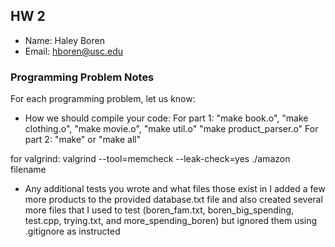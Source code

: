 ## HW 2

 - Name: Haley Boren
 - Email: hboren@usc.edu

### Programming Problem Notes

 For each programming problem, let us know:

 - How we should compile your code: 
For part 1:
 "make book.o", "make clothing.o", "make movie.o", "make util.o"
 "make product_parser.o"
For part 2: 
 "make" or "make all"

 for valgrind: valgrind --tool=memcheck --leak-check=yes ./amazon filename


 - Any additional tests you wrote and what files those exist in
 I added a few more products to the provided database.txt file and also created
 several more files that I used to test (boren_fam.txt, boren_big_spending,
 test.cpp, trying.txt, and more_spending_boren) but ignored them using .gitignore
 as instructed


